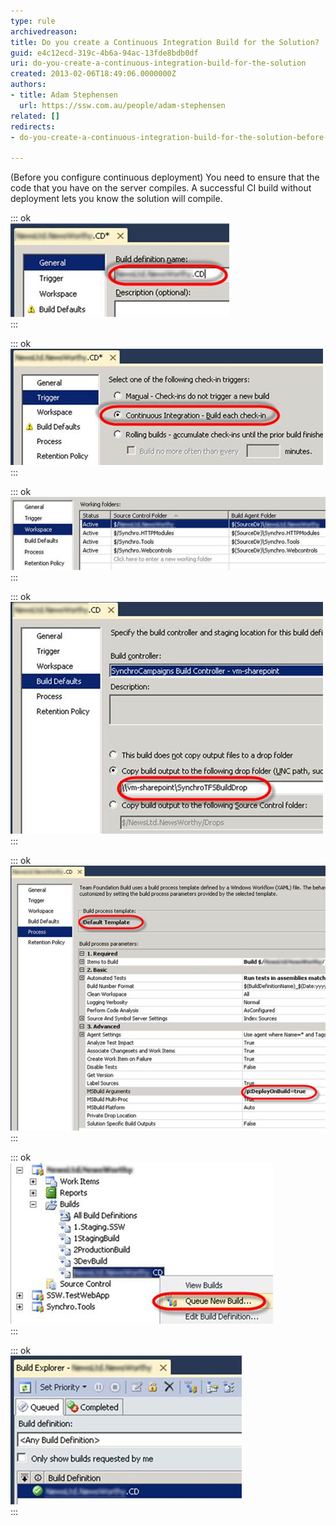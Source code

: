 ```yaml
---
type: rule
archivedreason: 
title: Do you create a Continuous Integration Build for the Solution?
guid: e4c12ecd-319c-4b6a-94ac-13fde8bdb0df
uri: do-you-create-a-continuous-integration-build-for-the-solution
created: 2013-02-06T18:49:06.0000000Z
authors:
- title: Adam Stephensen
  url: https://ssw.com.au/people/adam-stephensen
related: []
redirects:
- do-you-create-a-continuous-integration-build-for-the-solution-before-configuring-continuous-deployment

---
```


(Before you configure continuous deployment) You need to ensure that the code that you have on the server compiles. A successful CI build without deployment lets you know the solution will compile.

<!--endintro-->

::: ok  
![Figure: The Build definition name should include the project name. The reason for this is that builds for all solutions are placed in the same folder, and including the build name makes the Build Drop folder organised](ci-build-1.jpg)  
:::

::: ok  
![Figure: On the Trigger tab choose Continuous Integration. This ensures that each check-in results in a build](ci-build-2.jpg)  
:::

::: ok  
![Figure: On the Workspace tab you need to include all source control folders that are required for the build](ci-build-3.jpg)  
:::

::: ok  
![Figure: Enter the path to your Drop Folder (where you drop your builds)](ci-build-4.jpg)  
:::

::: ok  
![Figure: Choose the Default Build template and enter the DeployOnBuild argument to the MSBuild Arguments parameter of the build template](ci-build-5.jpg)  
:::

::: ok  
![Figure: Queue a build, to ensure our CI build is working correctly](ci-build-6.jpg)  
:::

::: ok  
![Figure: Before we setup continuous deployment it is important to get a successful basic CI build](ci-build-7.jpg)  
:::
